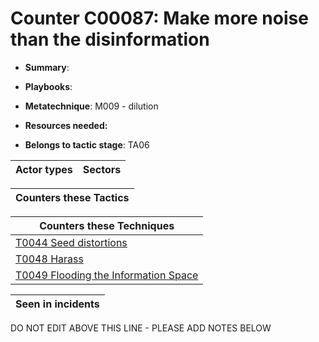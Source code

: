# Counter C00087: Make more noise than the disinformation

* **Summary**: 

* **Playbooks**: 

* **Metatechnique**: M009 - dilution

* **Resources needed:** 

* **Belongs to tactic stage**: TA06


| Actor types | Sectors |
| ----------- | ------- |



| Counters these Tactics |
| ---------------------- |



| Counters these Techniques |
| ------------------------- |
| [T0044 Seed distortions](../../generated_pages/techniques/T0044.md) |
| [T0048 Harass](../../generated_pages/techniques/T0048.md) |
| [T0049 Flooding the Information Space](../../generated_pages/techniques/T0049.md) |



| Seen in incidents |
| ----------------- |


DO NOT EDIT ABOVE THIS LINE - PLEASE ADD NOTES BELOW